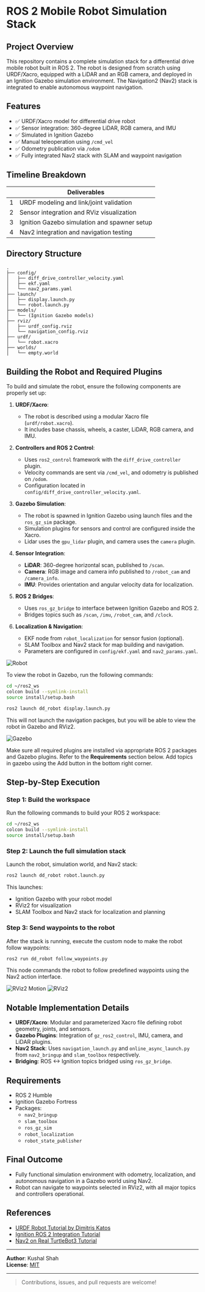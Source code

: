 # ROS 2 Mobile Robot Simulation Stack

## Project Overview
This repository contains a complete simulation stack for a differential drive mobile robot built in ROS 2. The robot is designed from scratch using URDF/Xacro, equipped with a LiDAR and an RGB camera, and deployed in an Ignition Gazebo simulation environment. The Navigation2 (Nav2) stack is integrated to enable autonomous waypoint navigation.

## Features
- ✅ URDF/Xacro model for differential drive robot
- ✅ Sensor integration: 360-degree LiDAR, RGB camera, and IMU
- ✅ Simulated in Ignition Gazebo
- ✅ Manual teleoperation using `/cmd_vel`
- ✅ Odometry publication via `/odom`
- ✅ Fully integrated Nav2 stack with SLAM and waypoint navigation

## Timeline Breakdown
|  | Deliverables |
|------|--------------|
| 1 | URDF modeling and link/joint validation |
| 2 | Sensor integration and RViz visualization |
| 3 | Ignition Gazebo simulation and spawner setup |
| 4 | Nav2 integration and navigation testing |

## Directory Structure
```
.
├── config/
│   ├── diff_drive_controller_velocity.yaml
│   ├── ekf.yaml
│   └── nav2_params.yaml
├── launch/
│   ├── display.launch.py
│   └── robot.launch.py
├── models/
│   └── (Ignition Gazebo models)
├── rviz/
│   ├── urdf_config.rviz
│   └── navigation_config.rviz
├── urdf/
│   └── robot.xacro
├── worlds/
│   └── empty.world
```

## Building the Robot and Required Plugins

To build and simulate the robot, ensure the following components are properly set up:

1. **URDF/Xacro**:
   - The robot is described using a modular Xacro file (`urdf/robot.xacro`).
   - It includes base chassis, wheels, a caster, LiDAR, RGB camera, and IMU.

2. **Controllers and ROS 2 Control**:
   - Uses `ros2_control` framework with the `diff_drive_controller` plugin.
   - Velocity commands are sent via `/cmd_vel`, and odometry is published on `/odom`.
   - Configuration located in `config/diff_drive_controller_velocity.yaml`.

3. **Gazebo Simulation**:
   - The robot is spawned in Ignition Gazebo using launch files and the `ros_gz_sim` package.
   - Simulation plugins for sensors and control are configured inside the Xacro.
   - Lidar uses the `gpu_lidar` plugin, and camera uses the `camera` plugin.

4. **Sensor Integration**:
   - **LiDAR**: 360-degree horizontal scan, published to `/scan`.
   - **Camera**: RGB image and camera info published to `/robot_cam` and `/camera_info`.
   - **IMU**: Provides orientation and angular velocity data for localization.

5. **ROS 2 Bridges**:
   - Uses `ros_gz_bridge` to interface between Ignition Gazebo and ROS 2.
   - Bridges topics such as `/scan`, `/imu`, `/robot_cam`, and `/clock`.

6. **Localization & Navigation**:
   - EKF node from `robot_localization` for sensor fusion (optional).
   - SLAM Toolbox and Nav2 stack for map building and navigation.
   - Parameters are configured in `config/ekf.yaml` and `nav2_params.yaml`.

![Robot](Images/Robot.png)

To view the robot in Gazebo, run the following commands:
```bash
cd ~/ros2_ws
colcon build --symlink-install
source install/setup.bash

ros2 launch dd_robot display.launch.py
```
This will not launch the navigation packges, but you will be able to view the robot in Gazebo and RViz2.

![Gazebo](Images/gazebo.png)

Make sure all required plugins are installed via appropriate ROS 2 packages and Gazebo plugins. Refer to the **Requirements** section below. Add topics in gazebo using the Add button in the bottom right corner.

## Step-by-Step Execution

### Step 1: Build the workspace
Run the following commands to build your ROS 2 workspace:
```bash
cd ~/ros2_ws
colcon build --symlink-install
source install/setup.bash
```

### Step 2: Launch the full simulation stack
Launch the robot, simulation world, and Nav2 stack:
```bash
ros2 launch dd_robot robot.launch.py
```

This launches:
- Ignition Gazebo with your robot model
- RViz2 for visualization
- SLAM Toolbox and Nav2 stack for localization and planning

### Step 3: Send waypoints to the robot
After the stack is running, execute the custom node to make the robot follow waypoints:
```bash
ros2 run dd_robot follow_waypoints.py
```

This node commands the robot to follow predefined waypoints using the Nav2 action interface.

![RViz2 Motion](Images/Rviz_motion.png)
![RViz2](Images/Rviz2.png)

## Notable Implementation Details
- **URDF/Xacro**: Modular and parameterized Xacro file defining robot geometry, joints, and sensors.
- **Gazebo Plugins**: Integration of `gz_ros2_control`, IMU, camera, and LiDAR plugins.
- **Nav2 Stack**: Uses `navigation_launch.py` and `online_async_launch.py` from `nav2_bringup` and `slam_toolbox` respectively.
- **Bridging**: ROS <-> Ignition topics bridged using `ros_gz_bridge`.

## Requirements
- ROS 2 Humble
- Ignition Gazebo Fortress
- Packages:
  - `nav2_bringup`
  - `slam_toolbox`
  - `ros_gz_sim`
  - `robot_localization`
  - `robot_state_publisher`

## Final Outcome
- Fully functional simulation environment with odometry, localization, and autonomous navigation in a Gazebo world using Nav2.
- Robot can navigate to waypoints selected in RViz2, with all major topics and controllers operational.

## References
- [URDF Robot Tutorial by Dimitris Katos](https://github.com/DimitrisKatos/dd_robot/tree/master)
- [Ignition ROS 2 Integration Tutorial](https://docs.ros.org/en/foxy/Tutorials/Advanced/Simulators/Ignition/Ignition.html)
- [Nav2 on Real TurtleBot3 Tutorial](https://docs.nav2.org/tutorials/docs/navigation2_on_real_turtlebot3.html)

---

**Author**: Kushal Shah  
**License**: [MIT](LICENSE)

---

>Contributions, issues, and pull requests are welcome!

